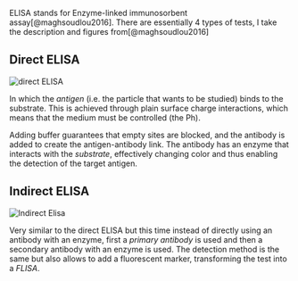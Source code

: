 ELISA stands for Enzyme-linked immunosorbent assay[@maghsoudlou2016]. There are essentially 4 types of tests, I take the description and figures from[@maghsoudlou2016]

## Direct ELISA
![direct ELISA](/images/direct_elisa.png)

In which the *antigen* (i.e. the particle that wants to be studied) binds to the substrate. This is achieved through plain surface charge interactions, which means that the medium must be controlled (the Ph). 

Adding buffer guarantees that empty sites are blocked, and the antibody is added to create the antigen-antibody link. The antibody has an enzyme that interacts with the *substrate*, effectively changing color and thus enabling the detection of the target antigen.

## Indirect ELISA
![Indirect Elisa](/images/indirect_elisa.png)

Very similar to the direct ELISA but this time instead of directly using an antibody with an enzyme, first a *primary antibody* is used and then a secondary antibody with an enzyme is used. The detection method is the same but also allows to add a fluorescent marker, transforming the test into a *FLISA*.